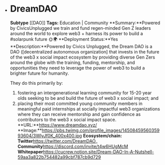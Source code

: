 - # DreamDAO
  **Subtype** [[DAO]] 
  **Tags:** Education | Community
  **Summary:**Powered by CivicsUnplugged we train and fund regen-minded Gen Z leaders around the world to explore web3 + harness its power to build a #solarpunk future 🌞🌍
  **Deployment Status:**Yes
  **Description:**Powered by Civics Unplugged, the Dream DAO is a DAO ([decentralized autonomous organization] that invests in the future of the web3 x social impact ecosystem by providing diverse Gen Zers around the globe with the training, funding, mentorship, and opportunities they need to leverage the power of web3 to build a brighter future for humanity.
  
  They do this primarily by:
  
  1. fostering an intergenerational learning community for 15-20 year olds seeking to be and build the future of web3 x social impact; and
  2. placing their most committed young community members in meaningful paid internships at socially impactful web3 organizations where they can receive mentorship and gain confidence as contributors to the web3 x social impact space.
  **URL:**https://www.dreamdao.xyz/
  **Image:**https://pbs.twimg.com/profile_images/1450845956035993604/3WlyJf0K_400x400.jpg
  **Ecosystem/chain:**
  **Twitter**https://twitter.com/DreamDAO_
  **Community**https://discord.com/invite/t4w6HUgMcM
  **Whitepaper**https://cucrew.notion.site/Dream-DAO-In-A-Nutshell-59aa3a822b754482a99cbf787cb9d729
